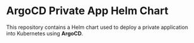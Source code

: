 # ArgoCD Private App Helm Chart

This repository contains a Helm chart used to deploy a private application into Kubernetes using **ArgoCD**.
